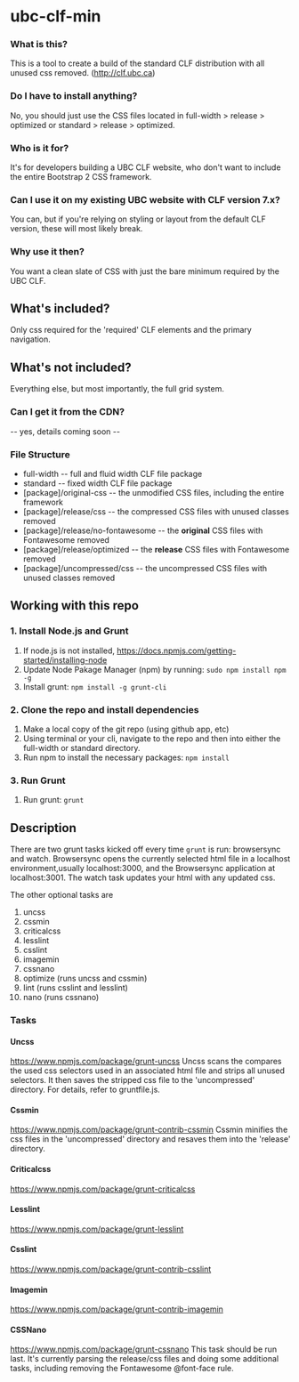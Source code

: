 # ubc-clf-min
### What is this?
This is a tool to create a build of the standard CLF distribution with all unused css removed. (http://clf.ubc.ca)

### Do I have to install anything?
No, you should just use the CSS files located in full-width > release > optimized or standard > release > optimized.

### Who is it for?
It's for developers building a UBC CLF website, who don't want to include the entire Bootstrap 2 CSS framework. 

### Can I use it on my existing UBC website with CLF version 7.x?
You can, but if you're relying on styling or layout from the default CLF version, these will most likely break.

### Why use it then?
You want a clean slate of CSS with just the bare minimum required by the UBC CLF.

## What's included?
Only css required for the 'required' CLF elements and the primary navigation.

## What's not included?
Everything else, but most importantly, the full grid system.

### Can I get it from the CDN?
-- yes, details coming soon --

### File Structure

- full-width -- full and fluid width CLF file package
- standard -- fixed width CLF file package
- [package]/original-css -- the unmodified CSS files, including the entire framework
- [package]/release/css -- the compressed CSS files with unused classes removed
- [package]/release/no-fontawesome -- the **original** CSS files with Fontawesome removed
- [package]/release/optimized -- the **release** CSS files with Fontawesome removed
- [package]/uncompressed/css -- the uncompressed CSS files with unused classes removed




## Working with this repo
### 1. Install Node.js and Grunt 
1. If node.js is not installed, https://docs.npmjs.com/getting-started/installing-node
2. Update Node Pakage Manager (npm) by running: 
    `sudo npm install npm -g`
3. Install grunt: 
    `npm install -g grunt-cli`

### 2. Clone the repo and install dependencies
1. Make a local copy of the git repo (using github app, etc)
2. Using terminal or your cli, navigate to the repo and then into either the full-width or standard directory. 
3. Run npm to install the necessary packages: 
    `npm install`

### 3. Run Grunt
1. Run grunt: 
    `grunt`

## Description
There are two grunt tasks kicked off every time `grunt` is run: browsersync and watch. Browsersync opens the currently selected html file in a localhost environment,usually localhost:3000, and the Browsersync application at localhost:3001. The watch task updates your html with any updated css.

The other optional tasks are
1. uncss
2. cssmin
3. criticalcss
4. lesslint
5. csslint
6. imagemin
7. cssnano
8. optimize (runs uncss and cssmin)
9. lint (runs csslint and lesslint)
10. nano (runs cssnano)

### Tasks
#### Uncss
https://www.npmjs.com/package/grunt-uncss
Uncss scans the compares the used css selectors used in an associated html file and strips all unused selectors. It then saves the stripped css file to the 'uncompressed' directory. For details, refer to gruntfile.js.

#### Cssmin
https://www.npmjs.com/package/grunt-contrib-cssmin
Cssmin minifies the css files in the 'uncompressed' directory and resaves them into the 'release' directory.

#### Criticalcss
https://www.npmjs.com/package/grunt-criticalcss

#### Lesslint
https://www.npmjs.com/package/grunt-lesslint

#### Csslint
https://www.npmjs.com/package/grunt-contrib-csslint

#### Imagemin
https://www.npmjs.com/package/grunt-contrib-imagemin

#### CSSNano
https://www.npmjs.com/package/grunt-cssnano
This task should be run last. It's currently parsing the release/css files and doing some additional tasks, including removing the Fontawesome @font-face rule. 
